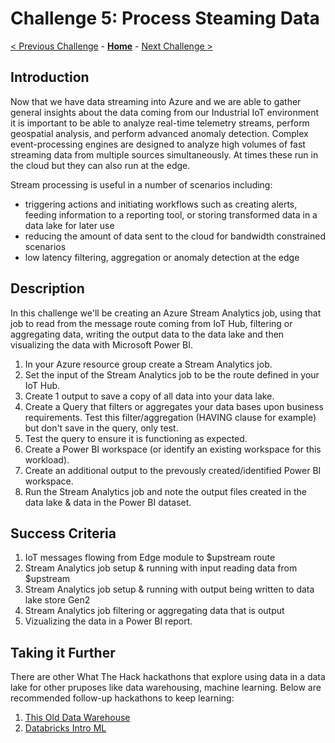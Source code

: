 # Challenge 5: Process Steaming Data 

[< Previous Challenge](./Challenge-04.md) - **[Home](../README.md)** - [Next Challenge >](./Challenge-06.md)

## Introduction

Now that we have data streaming into Azure and we are able to gather general insights about the data coming from our Industrial IoT environment it is important to be able to analyze real-time telemetry streams, perform geospatial analysis, and perform advanced anomaly detection. Complex event-processing engines are designed to analyze high volumes of fast streaming data from multiple sources simultaneously. At times these run in the cloud but they can also run at the edge.

Stream processing is useful in a number of scenarios including:

  - triggering actions and initiating workflows such as creating alerts, feeding information to a reporting tool, or storing transformed data in a data lake for later use
  - reducing the amount of data sent to the cloud for bandwidth constrained scenarios
  - low latency filtering, aggregation or anomaly detection at the edge


## Description
In this challenge we'll be creating an Azure Stream Analytics job, using that job to read from the message route coming from IoT Hub, filtering or aggregating data, writing the output data to the data lake and then visualizing the data with Microsoft Power BI. 

1. In your Azure resource group create a Stream Analytics job.
2. Set the input of the Stream Analytics job to be the route defined in your IoT Hub.
3. Create 1 output to save a copy of all data into your data lake.
4. Create a Query that filters or aggregates your data bases upon business requirements. Test this filter/aggregation (HAVING clause for example) but don't save in the query, only test.
5. Test the query to ensure it is functioning as expected.
6. Create a Power BI workspace (or identify an existing workspace for this workload).
7. Create an additional output to the prevously created/identified Power BI workspace.
8. Run the Stream Analytics job and note the output files created in the data lake & data in the Power BI dataset.


## Success Criteria

1. IoT messages flowing from Edge module to $upstream route
2. Stream Analytics job setup & running with input reading data from $upstream
3. Stream Analytics job setup & running with output being written to data lake store Gen2
4. Stream Analytics job filtering or aggregating data that is output
5. Vizualizing the data in a Power BI report.

## Taking it Further

There are other What The Hack hackathons that explore using data in a data lake for other pruposes like data warehousing, machine learning. Below are recommended follow-up hackathons to keep learning:

1. [This Old Data Warehouse](https://github.com/microsoft/WhatTheHack/tree/master/019-ThisOldDataWarehouse)
2. [Databricks Intro ML](https://github.com/microsoft/WhatTheHack/tree/master/008-DatabricksIntroML)